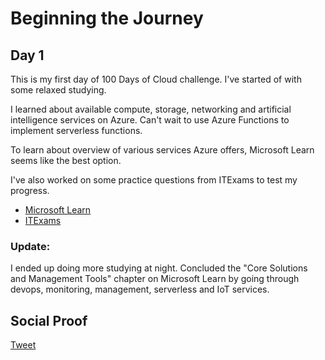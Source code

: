 <!-- This template removes the micro tutorial for a quicker post and removes images for a full template check out the 000-DAY-ARTICLE-LONG-TEMPLATE.MD-->

# Beginning the Journey

## Day 1

This is my first day of 100 Days of Cloud challenge. I've started of with some relaxed studying. 

I learned about available compute, storage, networking and artificial intelligence services on Azure. Can't wait to use Azure Functions to implement serverless functions. 

To learn about overview of various services Azure offers, Microsoft Learn seems like the best option.

I've also worked on some practice questions from ITExams to test my progress.

- [Microsoft Learn](https://aka.ms/azfunpath)
- [ITExams](https://www.itexams.com/exam/AZ-900)

### Update: 
I ended up doing more studying at night. Concluded the "Core Solutions and Management Tools" chapter on Microsoft Learn by going through devops, monitoring, management, serverless and IoT services.

## Social Proof

[Tweet](https://twitter.com/kage_tr/status/1328006547570630661)
